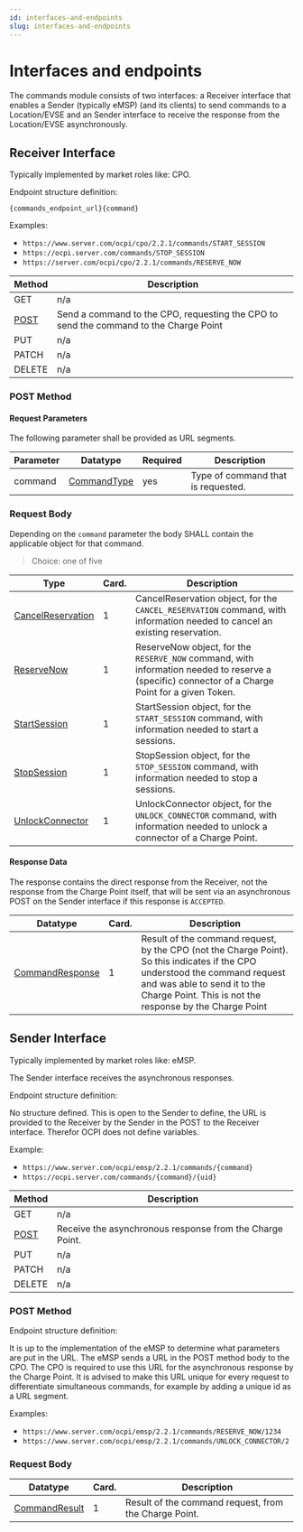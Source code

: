 ```yaml
---
id: interfaces-and-endpoints
slug: interfaces-and-endpoints
---
```

# Interfaces and endpoints

The commands module consists of two interfaces: a Receiver interface that enables a Sender (typically eMSP) (and its
clients) to send commands to a Location/EVSE and an Sender interface to receive the response from the Location/EVSE
asynchronously.

## Receiver Interface

Typically implemented by market roles like: CPO.

Endpoint structure definition:

`{commands_endpoint_url}{command}`

Examples:

* `https://www.server.com/ocpi/cpo/2.2.1/commands/START_SESSION`
* `https://ocpi.server.com/commands/STOP_SESSION`
* `https://server.com/ocpi/cpo/2.2.1/commands/RESERVE_NOW`

| Method                                                                          | Description                                                                           |
|---------------------------------------------------------------------------------|---------------------------------------------------------------------------------------|
| GET                                                                             | n/a                                                                                   |
| [POST](/ocpi/06-modules/08-commands/05-interfaces-and-endpoints.md#post-method) | Send a command to the CPO, requesting the CPO to send the command to the Charge Point |
| PUT                                                                             | n/a                                                                                   |
| PATCH                                                                           | n/a                                                                                   |
| DELETE                                                                          | n/a                                                                                   |

### **POST** Method

#### Request Parameters

The following parameter shall be provided as URL segments.

| Parameter | Datatype                                                                      | Required | Description                        |
|-----------|-------------------------------------------------------------------------------|----------|------------------------------------|
| command   | [CommandType](/ocpi/06-modules/08-commands/07-data-types.md#commandtype-enum) | yes      | Type of command that is requested. |

### Request Body

Depending on the `command` parameter the body SHALL contain the applicable object for that command.

> Choice: one of five

| Type                                                                                                | Card. | Description                                                                                                                                      |
|-----------------------------------------------------------------------------------------------------|-------|--------------------------------------------------------------------------------------------------------------------------------------------------|
| [CancelReservation](/ocpi/06-modules/08-commands/06-object-description.md#cancelreservation-object) | 1     | CancelReservation object, for the `CANCEL_RESERVATION` command, with information needed to cancel an existing reservation.                       |
| [ReserveNow](/ocpi/06-modules/08-commands/06-object-description.md#reservenow-object)               | 1     | ReserveNow object, for the `RESERVE_NOW` command, with information needed to reserve a (specific) connector of a Charge Point for a given Token. |
| [StartSession](/ocpi/06-modules/08-commands/06-object-description.md#startsession-object)           | 1     | StartSession object, for the `START_SESSION` command, with information needed to start a sessions.                                               |
| [StopSession](/ocpi/06-modules/08-commands/06-object-description.md#stopsession-object)             | 1     | StopSession object, for the `STOP_SESSION` command, with information needed to stop a sessions.                                                  |
| [UnlockConnector](/ocpi/06-modules/08-commands/06-object-description.md#unlockconnector-object)     | 1     | UnlockConnector object, for the `UNLOCK_CONNECTOR` command, with information needed to unlock a connector of a Charge Point.                     |

#### Response Data

The response contains the direct response from the Receiver, not the response from the Charge Point itself, that will be
sent via an asynchronous POST on the Sender interface if this response is `ACCEPTED`.

| Datatype                                                                                        | Card. | Description                                                                                                                                                                                                             |
|-------------------------------------------------------------------------------------------------|-------|-------------------------------------------------------------------------------------------------------------------------------------------------------------------------------------------------------------------------|
| [CommandResponse](/ocpi/06-modules/08-commands/06-object-description.md#commandresponse-object) | 1     | Result of the command request, by the CPO (not the Charge Point). So this indicates if the CPO understood the command request and was able to send it to the Charge Point. This is not the response by the Charge Point |

## Sender Interface

Typically implemented by market roles like: eMSP.

The Sender interface receives the asynchronous responses.

Endpoint structure definition:

No structure defined. This is open to the Sender to define, the URL is provided to the Receiver by the Sender in the
POST to the Receiver interface. Therefor OCPI does not define variables.

Example:

* `https://www.server.com/ocpi/emsp/2.2.1/commands/{command}`
* `https://ocpi.server.com/commands/{command}/{uid}`

| Method                                                                            | Description                                              |
|-----------------------------------------------------------------------------------|----------------------------------------------------------|
| GET                                                                               | n/a                                                      |
| [POST](/ocpi/06-modules/08-commands/05-interfaces-and-endpoints.md#post-method-1) | Receive the asynchronous response from the Charge Point. |
| PUT                                                                               | n/a                                                      |
| PATCH                                                                             | n/a                                                      |
| DELETE                                                                            | n/a                                                      |

### **POST** Method

Endpoint structure definition:

It is up to the implementation of the eMSP to determine what parameters are put in the URL. The eMSP sends a URL in the
POST method body to the CPO. The CPO is required to use this URL for the asynchronous response by the Charge Point. It
is advised to make this URL unique for every request to differentiate simultaneous commands, for example by adding a
unique id as a URL segment.

Examples:

* `https://www.server.com/ocpi/emsp/2.2.1/commands/RESERVE_NOW/1234`
* `https://www.server.com/ocpi/emsp/2.2.1/commands/UNLOCK_CONNECTOR/2`

### Request Body

| Datatype                                                                                    | Card. | Description                                           |
|---------------------------------------------------------------------------------------------|-------|-------------------------------------------------------|
| [CommandResult](/ocpi/06-modules/08-commands/06-object-description.md#commandresult-object) | 1     | Result of the command request, from the Charge Point. |
